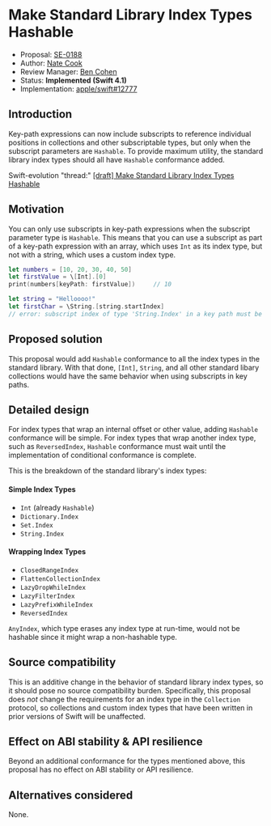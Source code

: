 # Make Standard Library Index Types Hashable

* Proposal: [SE-0188](0188-stdlib-index-types-hashable.md)
* Author: [Nate Cook](https://github.com/natecook1000)
* Review Manager: [Ben Cohen](https://github.com/airspeedswift)
* Status: **Implemented (Swift 4.1)**
* Implementation: [apple/swift#12777](https://github.com/apple/swift/pull/12777)

## Introduction

Key-path expressions can now include subscripts to reference individual positions in collections and other subscriptable types, but only when the subscript parameters are `Hashable`. To provide maximum utility, the standard library index types should all have `Hashable` conformance added.

Swift-evolution "thread:" [[draft] Make Standard Library Index Types Hashable](https://lists.swift.org/pipermail/swift-evolution/Week-of-Mon-20171030/040908.html)

## Motivation

You can only use subscripts in key-path expressions when the subscript parameter type is `Hashable`. This means that you can use a subscript as part of a key-path expression with an array, which uses `Int` as its index type, but not with a string, which uses a custom index type.

```swift
let numbers = [10, 20, 30, 40, 50]
let firstValue = \[Int].[0]
print(numbers[keyPath: firstValue])     // 10

let string = "Helloooo!"
let firstChar = \String.[string.startIndex]
// error: subscript index of type 'String.Index' in a key path must be Hashable
```

## Proposed solution

This proposal would add `Hashable` conformance to all the index types in the standard library. With that done, `[Int]`, `String`, and all other standard libary collections would have the same behavior when using subscripts in key paths.

## Detailed design

For index types that wrap an internal offset or other value, adding `Hashable` conformance will be simple. For index types that wrap another index type, such as `ReversedIndex`, `Hashable` conformance must wait until the implementation of conditional conformance is complete. 

This is the breakdown of the standard library's index types:

#### Simple Index Types

- `Int` (already `Hashable`)
- `Dictionary.Index`
- `Set.Index`
- `String.Index`

#### Wrapping Index Types

- `ClosedRangeIndex`
- `FlattenCollectionIndex`
- `LazyDropWhileIndex`
- `LazyFilterIndex`
- `LazyPrefixWhileIndex`
- `ReversedIndex`

`AnyIndex`, which type erases any index type at run-time, would not be hashable since it might wrap a non-hashable type.

## Source compatibility

This is an additive change in the behavior of standard library index types, so it should pose no source compatibility burden. Specifically, this proposal does *not* change the requirements for an index type in the `Collection` protocol, so collections and custom index types that have been written in prior versions of Swift will be unaffected.

## Effect on ABI stability & API resilience

Beyond an additional conformance for the types mentioned above, this proposal has no effect on ABI stability or API resilience.

## Alternatives considered

None.

